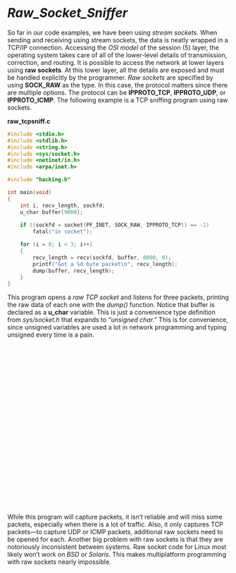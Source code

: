 # *__Raw_Socket_Sniffer__*

So far in our code examples, we have been using _stream sockets_. When sending and receiving using stream sockets, the data is neatly wrapped in a TCP/IP connection. Accessing the _OSI model_ of the session (5) layer, the operating system takes care of all of the lower-level details of transmission, correction, and routing. It is possible to access the network at lower layers using __raw sockets__. At this lower layer, all the details are exposed and must be handled explicitly by the programmer. _Raw sockets_ are specified by using __SOCK_RAW__ as the type. In this case, the protocol matters since there are multiple options. The protocol can be __IPPROTO_TCP__, __IPPROTO_UDP__, or __IPPROTO_ICMP__. The following example is a TCP sniffing program using raw sockets.

__raw_tcpsniff.c__

```c
#include <stdio.h>
#include <stdlib.h>
#include <string.h>
#include <sys/socket.h>
#include <netinet/in.h>
#include <arpa/inet.h>

#include "hacking.h"

int main(void) 
{
    int i, recv_length, sockfd;
    u_char buffer[9000];
    
    if ((sockfd = socket(PF_INET, SOCK_RAW, IPPROTO_TCP)) == -1)
        fatal("in socket");

    for (i = 0; i < 3; i++) 
    {
        recv_length = recv(sockfd, buffer, 8000, 0);
        printf("Got a %d byte packet\n", recv_length);
        dump(buffer, recv_length);
    }
}
```

This program opens a _raw TCP socket_ and listens for three packets, printing the raw data of each one with the _dump()_ function. Notice that buffer is declared as a __u_char__ variable. This is just a convenience type definition from _sys/socket.h_ that expands to _“unsigned char.”_ This is for convenience, since unsigned variables are used a lot in network programming and typing unsigned every time is a pain.

<pre style="color: white;">
reader@hacking:~/booksrc $ gcc -o raw_tcpsniff raw_tcpsniff.c
reader@hacking:~/booksrc $ ./raw_tcpsniff
[!!] Fatal Error in socket: Operation not permitted
reader@hacking:~/booksrc $ sudo ./raw_tcpsniff
Got a 68 byte packet
45 10 00 44 1e 36 40 00 40 06 46 23 c0 a8 2a 01 | E..D.6@.@.F#..*.
c0 a8 2a f9 8b 12 1e d2 ac 14 cf 92 e5 10 6c c9 | ..*...........l.
80 18 05 b4 32 47 00 00 01 01 08 0a 26 ab 9a f1 | ....2G......&...
02 3b 65 b7 74 68 69 73 20 69 73 20 61 20 74 65 | .;e.this is a te
73 74 0d 0a                                     | st..
Got a 70 byte packet
45 10 00 46 1e 37 40 00 40 06 46 20 c0 a8 2a 01 | E..F.7@.@.F ..*.
c0 a8 2a f9 8b 12 1e d2 ac 14 cf a2 e5 10 6c c9 | ..*...........l.
80 18 05 b4 27 95 00 00 01 01 08 0a 26 ab a0 75 | ....'.......&..u
02 3c 1b 28 41 41 41 41 41 41 41 41 41 41 41 41 | .<.(AAAAAAAAAAAA
41 41 41 41 0d 0a                               | AAAA..
Got a 71 byte packet
45 10 00 47 1e 38 40 00 40 06 46 1e c0 a8 2a 01 | E..G.8@.@.F...*.
c0 a8 2a f9 8b 12 1e d2 ac 14 cf b4 e5 10 6c c9 | ..*...........l.
80 18 05 b4 68 45 00 00 01 01 08 0a 26 ab b6 e7 | ....hE......&...
02 3c 20 ad 66 6a 73 64 61 6c 6b 66 6a 61 73 6b | .< .fjsdalkfjask
66 6a 61 73 64 0d 0a                            | fjasd..
reader@hacking:~/booksrc $
</pre>

While this program will capture packets, it isn’t reliable and will miss some packets, especially when there is a lot of traffic. Also, it only captures TCP packets—to capture UDP or ICMP packets, additional raw sockets need to be opened for each. Another big problem with raw sockets is that they are notoriously inconsistent between systems. Raw socket code for Linux most likely won’t work on _BSD_ or _Solaris_. This makes multiplatform programming with raw sockets nearly impossible.